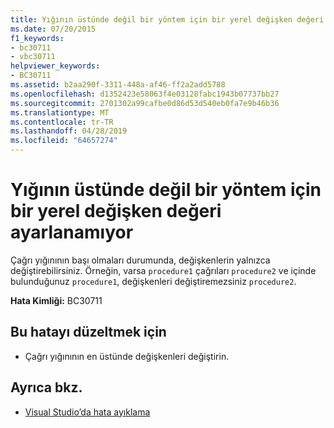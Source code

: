 ```yaml
---
title: Yığının üstünde değil bir yöntem için bir yerel değişken değeri ayarlanamıyor
ms.date: 07/20/2015
f1_keywords:
- bc30711
- vbc30711
helpviewer_keywords:
- BC30711
ms.assetid: b2aa290f-3311-448a-af46-ff2a2add5788
ms.openlocfilehash: d1352423e58063f4e03128fabc1943b07737bb27
ms.sourcegitcommit: 2701302a99cafbe0d86d53d540eb0fa7e9b46b36
ms.translationtype: MT
ms.contentlocale: tr-TR
ms.lasthandoff: 04/28/2019
ms.locfileid: "64657274"
---
```

# <a name="cannot-set-the-value-of-a-local-variable-for-a-method-that-is-not-at-the-top-of-the-stack"></a>Yığının üstünde değil bir yöntem için bir yerel değişken değeri ayarlanamıyor
Çağrı yığınının başı olmaları durumunda, değişkenlerin yalnızca değiştirebilirsiniz. Örneğin, varsa `procedure1` çağrıları `procedure2` ve içinde bulunduğunuz `procedure1`, değişkenleri değiştiremezsiniz `procedure2`.  
  
 **Hata Kimliği:** BC30711  
  
## <a name="to-correct-this-error"></a>Bu hatayı düzeltmek için  
  
- Çağrı yığınının en üstünde değişkenleri değiştirin.  
  
## <a name="see-also"></a>Ayrıca bkz.

- [Visual Studio’da hata ayıklama](/visualstudio/debugger/debugging-in-visual-studio)
